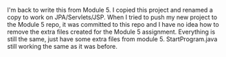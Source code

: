 I'm back to write this from Module 5.
I copied this project and renamed a copy to work on JPA/Servlets/JSP. When I tried to push my new project to the Module 5 repo, it was committed to this repo and I have no idea how to remove the extra files created for the Module 5 assignment. 
Everything is still the same, just have some extra files from module 5. StartProgram.java still working the same as it was before.
